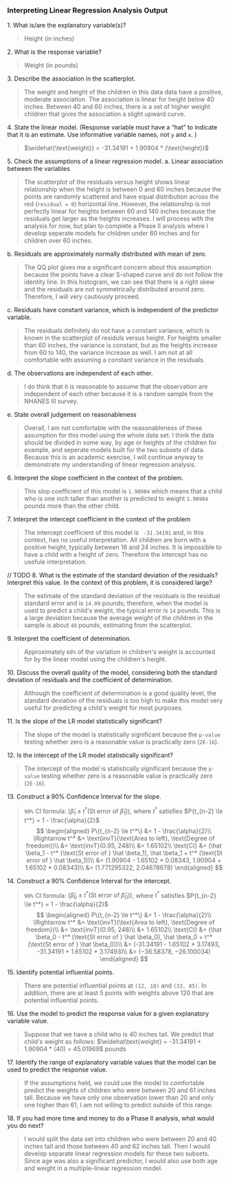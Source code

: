 ### Interpreting Linear Regression Analysis Output

1\. What is/are the explanatory variable(s)?
> Height (in inches)

2\. What is the response variable?
> Weight (in pounds)

3\. Describe the association in the scatterplot.
> The weight and height of the children in this data data have a positive, moderate association. The association is linear for height below 40 inches. Between 40 and 60 inches, there is a set of higher weight children that gives the association a slight upward curve.

4\. State the linear model. (Response variable must have a “hat” to indicate that it is an estimate. Use informative variable names, not `y` and `x`. )
> $\widehat{\text{weight}} = -31.34191 + 1.90904 * (\text{height})$

5\. Check the assumptions of a linear regression model.
a. Linear association between the variables
> The scatterplot of the residuals versus height shows linear relationship when the height is between 0 and 60 inches because the points are randomly scattered and have equal distribution across the red (`residual = 0`) horizontal line. However, the relationship is not perfectly linear for heights between 60 and 140 inches because the residuals get larger as the heights increases. I will process with the analysis for now, but plan to complete a Phase II analysis where I develop seperate models for children under 60 inches and for children over 60 inches.

b. Residuals are approximately normally distributed with mean of zero.
> The QQ plot gives me a significant concern about this assumption because the points have a clear S-shaped curve and do not follow the identity line. In this histogram, we can see that there is a right skew and the residuals are not symmetrically distributed  around zero. Therefore, I will very cautiously proceed.

c. Residuals have constant variance, which is independent of the predictor variable.
> The residuals definitely do not have a constant variance, which is known in the scatterplot of residuls versus height. For heights smaller than 60 inches, the variance is constant, but as the heights increase from 60 to 140, the variance increase as well. I am not at all comfortable with assuming a constant variance in the residuals.

d. The observations are independent of each other.
> I do think that it is reasonable to assume that the observation are independent of each other because it is a random sample from the NHANES III survey.

e. State overall judgement on reasonableness
> Overall, I am not comfortable with the reasonableness of these assumption for this model using the whole data set. I think the data should be divided in some way, by age or heights of the children for example, and seperate models built for the two subsets of data. Because this is an academic exercise, I will continue anyway to demonstrate my understanding of linear regression analysis.

6\. Interpret the slope coefficient in the context of the problem.
> This slop coefficient of this model is `1.90904` which means that a child who is one inch taller than another is predicted to weight `1.90904` pounds more than the other child.

7\. Interpret the intercept coefficient in the context of the problem
>  The intercept coefficient of this model is ` -31.34191` and, in this context, has no useful interpretation. All children are born with a positive height, typically between 16 and 24 inches. It is impossible to have a child with a height of zero. Therefore the intercept has no usefule interpretation.

// TODO
8\. What is the estimate of the standard deviation of the residuals? Interpret this value. In the context of this problem, it is considered large?
> The estimate of the standard deviation of the residuals is the residual standard error and is `14.09` pounds; therefore, when the model is used to predict a child's weight, the typical error is `14` pounds. This is a large deviation because the average weight of the children in the sample is about `40` pounds, estimating from the scatterplot.

9\. Interpret the coefficient of determination.
> Approximately `68%` of the variation in children's weight is accounted for by the linear model using the children's height.

10\. Discuss the overall quality of the model, considering both the standard deviation of residuals and the coefficient of determination.
> Although the coefficient of determination is a good quality level, the standard deviation of the residuals is too high to make this model very useful for predicting a child's weight for most purposes.

11\. Is the slope of the LR model statistically significant?
> The slope of the model is statistically significant because the `p-value` testing whether zero is a reasonable value is practically zero (`2E-16`).

12\. Is the intercept of the LR model statistically significant?
> The intercept of the model is statistically significant because the `p-value` testing whether zero is a reasonable value is practically zero (`2E-16`).

13\. Construct a 90% Confidence Interval for the slope.
> `90%` CI formula: $(\hat \beta_1 \pm t^* (\text{St error of } \hat \beta_1 ))$, where $t^*$ satisfies $P{t_{n-2} \le t^*} = 1 - \frac{\alpha}{2}$
$$
\begin{aligned}
P\{t_{n-2} \le t^*\} &= 1 - \frac{\alpha}{2}\\
\Rightarrow t^* &= \text{invT}(\text{Area to left}, \text{Degree of freedom})\\
&= \text{invT}(0.95, 248)\\
&= 1.65102\\
\text{CI} &= (\hat \beta_1 - t^* (\text{St error of } \hat \beta_1), \hat \beta_1 + t^* (\text{St error of } \hat \beta_1))\\
&= (1.90904 - 1.65102 * 0.08343, 1.90904 + 1.65102 * 0.08343)\\
&= (1.771295322, 2.04678678)
\end{aligned}
$$

14\. Construct a 90% Confidence Interval for the intercept.
> `90%` CI formula: $(\hat \beta_0 \pm t^* (\text{St error of } \hat \beta_0 ))$, where $t^*$ satisfies $P{t_{n-2} \le t^*} = 1 - \frac{\alpha}{2}$
$$
\begin{aligned}
P\{t_{n-2} \le t^*\} &= 1 - \frac{\alpha}{2}\\
\Rightarrow t^* &= \text{invT}(\text{Area to left}, \text{Degree of freedom})\\
&= \text{invT}(0.95, 248)\\
&= 1.65102\\
\text{CI} &= (\hat \beta_0 - t^* (\text{St error of } \hat \beta_0), \hat \beta_0 + t^* (\text{St error of } \hat \beta_0))\\
&= (-31.34191 - 1.65102 * 3.17493, -31.34191 + 1.65102 * 3.17493)\\
&= (−36.58378, −26.100034)
\end{aligned}
$$

15\. Identify potential influential points.
> There are potential influential points at `(12, 18)` and `(33, 85)`. In addition, there are at least 5 points with weights above 120 that are potential influential points.

16\. Use the model to predict the response value for a given explanatory
variable value.
> Suppose that we have a child who is 40 inches tall. We predict that child's weight as follows:
$\widehat\text{weight} = -31.34191 + 1.90904 * (40) = 45.01969$ pounds

17\. Identify the range of explanatory variable values that the model can be used to predict the response value.
> If the assumptions held, we could use the model to comfortable predict the weights of children who were between 20 and 61 inches tall. Because we have only one observation lower than 20 and only one higher than 61, I am not willing to predict outside of this range.

18\. If you had more time and money to do a Phase II analysis, what would you do next?
> I would split the data set into children who were between 20 and 40 inches tall and those between 40 and 62 inches tall. Then I would develop separate linear regression models for these two subsets. Since age was also a significant predictor, I would also use both age and weight in a multiple-linear regression model.
